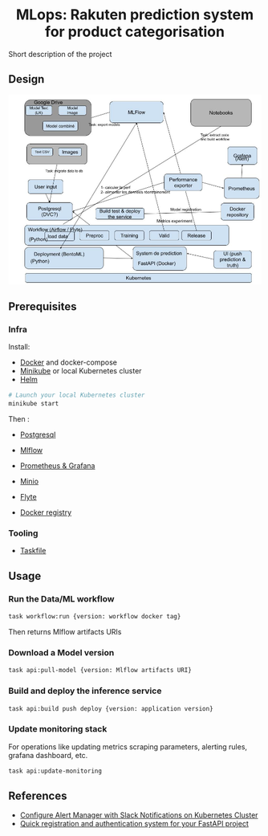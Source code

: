 <h1 align="center">MLops: Rakuten prediction system for product categorisation</h1>

Short description of the project

## Design

![alt text](docs/mlops_design.jpg)

## Prerequisites

### Infra
Install:
* [Docker](https://docs.docker.com/get-docker/) and docker-compose
* [Minikube](https://minikube.sigs.k8s.io/docs/start/) or local Kubernetes cluster
* [Helm](https://helm.sh/docs/intro/install/)
``` bash
# Launch your local Kubernetes cluster
minikube start
```
Then :
* [Postgresql](https://phoenixnap.com/kb/postgresql-kubernetes)
* [Mlflow](https://github.com/bitnami/charts/tree/main/bitnami/mlflow)
* [Prometheus & Grafana](https://medium.com/@brightband/deploying-prometheus-operator-to-a-kubernetes-cluster-c2378038c79b)
* [Minio](https://medium.com/@kapincev/easy-guide-setting-up-minio-with-microk8s-kubernetes-321048d901ac)
* [Flyte](https://github.com/davidmirror-ops/flyte-the-hard-way/blob/main/docs/on-premises/single-node/002-single-node-onprem-install.md)

* [Docker registry](https://hub.docker.com/r/ogouni604/mlops-rakuten) 
### Tooling
* [Taskfile](https://taskfile.dev/installation/)

## Usage

### Run the Data/ML workflow

``` bash
task workflow:run {version: workflow docker tag}
```
Then returns Mlflow artifacts URIs

### Download a Model version
``` bash
task api:pull-model {version: Mlflow artifacts URI}
```
### Build and deploy the inference service
``` bash
task api:build push deploy {version: application version}
```

### Update monitoring stack
For operations like updating metrics scraping parameters, alerting rules, grafana dashboard, etc.
``` bash
task api:update-monitoring
```


## References
* [Configure Alert Manager with Slack Notifications on Kubernetes Cluster](https://medium.com/@phil16terpasetheo/configure-alert-manager-with-slack-notifications-on-kubernetes-cluster-helm-kube-prometheus-stack-112878c35f26)
* [Quick registration and authentication system for your FastAPI project](https://github.com/fastapi-users/fastapi-users/tree/master/examples/sqlalchemy)


